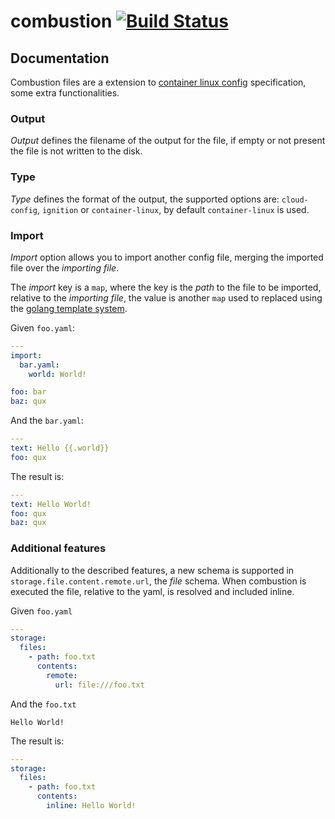 # combustion [![Build Status](https://travis-ci.org/src-d/combustion.svg?branch=master)](https://travis-ci.org/src-d/combustion)

Documentation
-------------

Combustion files are a extension to [container linux config](https://github.com/coreos/container-linux-config-transpiler/blob/master/doc/configuration.md) specification, some extra functionalities.

### Output

_Output_ defines the filename of the output for the file, if empty or not present the file is not written to the disk.

### Type

_Type_ defines the format of the output, the supported options are: `cloud-config`, `ignition` or `container-linux`, by default `container-linux` is used.

### Import

_Import_ option allows you to import another config file, merging the imported file over the _importing file_.

The _import_ key is a `map`, where the key is the *path* to the file to be imported, relative to the  _importing file_, the value is another `map` used to replaced using the [golang template system](https://golang.org/pkg/text/template/).

Given `foo.yaml`:

```yaml
---
import:
  bar.yaml:
    world: World!

foo: bar
baz: qux
```

And the `bar.yaml`:

```yaml
---
text: Hello {{.world}}
foo: qux
```

The result is:

```yaml
---
text: Hello World!
foo: qux
baz: qux
```

### Additional features

Additionally to the described features, a new schema is supported in `storage.file.content.remote.url`, the _file_ schema. When combustion is executed the file, relative to the yaml, is resolved and included inline.

Given `foo.yaml`

```yaml
---
storage:
  files:
    - path: foo.txt
      contents:
        remote:
          url: file:///foo.txt
```

And the `foo.txt`

```
Hello World!
```

The result is:

```yaml
---
storage:
  files:
    - path: foo.txt
      contents:
        inline: Hello World!
```